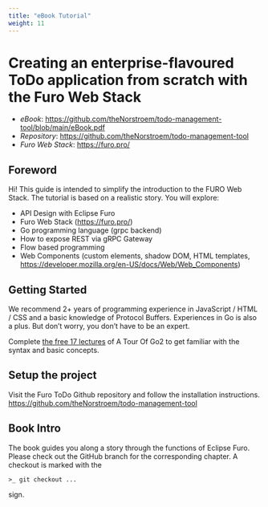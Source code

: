 ```yaml
---
title: "eBook Tutorial"
weight: 11
---
```


# Creating an enterprise-flavoured ToDo application from scratch with the Furo Web Stack
- _eBook_: https://github.com/theNorstroem/todo-management-tool/blob/main/eBook.pdf
- _Repository_: https://github.com/theNorstroem/todo-management-tool
- _Furo Web Stack_: https://furo.pro/

## Foreword
Hi!
This guide is intended to simplify the introduction to the FURO Web Stack. The tutorial is
based on a realistic story. You will explore:
- API Design with Eclipse Furo
- Furo Web Stack (https://furo.pro/)
- Go programming language (grpc backend)
- How to expose REST via gRPC Gateway
- Flow based programming
- Web Components (custom elements, shadow DOM, HTML templates,
  https://developer.mozilla.org/en-US/docs/Web/Web_Components)

## Getting Started
We recommend 2+ years of programming experience in JavaScript / HTML / CSS and a basic knowledge of Protocol Buffers. Experiences in Go is also a plus. But don’t worry, you don’t have to be an expert.

Complete [the free 17 lectures](https://tour.golang.org/basics/1) of A Tour Of Go2 to get familiar with the syntax and basic
concepts.

## Setup the project
Visit the Furo ToDo Github repository and follow the installation instructions.
https://github.com/theNorstroem/todo-management-tool


## Book Intro
The book guides you along a story through the functions of Eclipse Furo.
Please check out the GitHub branch for the corresponding chapter.
A checkout is marked with the 

    >_ git checkout ...

sign.